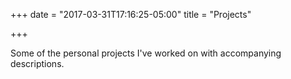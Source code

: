 +++
date = "2017-03-31T17:16:25-05:00"
title = "Projects"

+++

Some of the personal projects I've worked on with accompanying descriptions.
